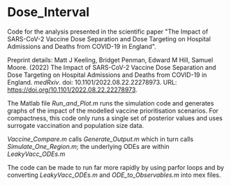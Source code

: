 # Dose_Interval
 
Code for the analysis presented in the scientific paper "The Impact of SARS-CoV-2 Vaccine Dose Separation and Dose Targeting on Hospital Admissions and Deaths from COVID-19 in England".

Preprint details: Matt J Keeling, Bridget Penman, Edward M Hill, Samuel Moore. (2022) The Impact of SARS-CoV-2 Vaccine Dose Separation and Dose Targeting on Hospital Admissions and Deaths from COVID-19 in England. *medRxiv*. doi: 10.1101/2022.08.22.22278973. URL: https://doi.org/10.1101/2022.08.22.22278973.

The Matlab file *Run_and_Plot.m* runs the simulation code and generates graphs of the impact of the modelled vaccine prioritisation scenarios. 
For compactness, this code only runs a single set of posterior values and uses surrogate vaccination and population size data.

*Vaccine_Compare.m* calls *Generate_Output.m* which in turn calls *Simulate_One_Region.m*; the underlying ODEs are within *LeakyVacc_ODEs.m*

The code can be made to run far more rapidly by using parfor loops and by converting *LeakyVacc_ODEs.m* and *ODE_to_Observables.m* into mex files.